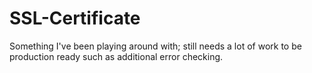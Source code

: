 # SSL-Certificate
Something I've been playing around with; still needs a lot of work to be production ready such as additional error checking.
